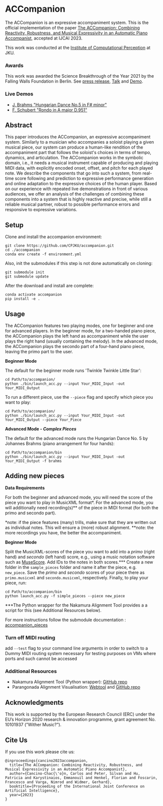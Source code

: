 # ACCompanion

The ACCompanion is an expressive accompaniment system.
This is the official implementation of the paper [The ACCompanion: Combining Reactivity, Robustness, and Musical Expressivity in an Automatic Piano Accompanist](https://arxiv.org/abs/2304.12939), accepted at IJCAI 2023.

This work was conducted at the [Institute of Computational Perception](https://www.jku.at/en/institute-of-computational-perception/) at JKU.

### Awards
This work was awarded the Science Breakthrough of the Year 2021 by the Falling Walls Foundation in Berlin. See [press release](https://falling-walls.com/press-releases/109869/), [Talk](https://falling-walls.com/discover/videos/computer-accompanist-breaking-the-wall-to-computational-expressivity-in-music-performance/) and [Demo](https://www.youtube.com/watch?v=KE6WhYxuWLk).


### Live Demos
- [J. Brahms "Hungarian Dance No.5 in F# minor"](https://www.youtube.com/watch?v=Wtxcqp-sQ_4)
- [F. Schubert "Rondo in A major D.951"](https://www.youtube.com/watch?v=qEocywdruco)

## Abstract

This paper introduces the ACCompanion, an expressive accompaniment system. Similarly to a musician who accompanies a soloist playing a given musical piece, our system can produce a human-like rendition of the accompaniment part that follows the soloist's choices in terms of tempo, dynamics, and articulation. The ACCompanion works in the symbolic domain, i.e., it needs a musical instrument capable of producing and playing MIDI data, with explicitly encoded onset, offset, and pitch for each played note. We describe the components that go into such a system, from real-time score following and prediction to expressive performance generation and online adaptation to the expressive choices of the human player. Based on our experience with repeated live demonstrations in front of various audiences, we offer an analysis of the challenges of combining these components into a system that is highly reactive and precise, while still a reliable musical partner, robust to possible performance errors and responsive to expressive variations. 

## Setup

Clone and install the accompanion environment:

```shell
git clone https://github.com/CPJKU/accompanion.git
cd ./accompanion
conda env create -f environment.yml
```

Also, init the submodules if this step is not done automatically on cloning:
```shell
git submodule init
git submodule update
```

After the download and install are complete:
```shell
conda activate accompanion
pip install -e .
```

## Usage

The ACCompanion features two playing modes, one for beginner and one for advanced players. In the beginner mode, for a two-handed piano piece, the ACCompanion plays the left hand as accompaniment while the user plays the right hand (usually containing the melody). In the advanced mode, the ACCompanion plays the secondo part of a four-hand piano piece, leaving the primo part to the user.

**Beginner Mode**

The default for the beginner mode runs 'Twinkle Twinkle Little Star':
```shell
cd Path/to/accompanion/
python ./bin/launch_acc.py --input Your_MIDI_Input -out Your_MIDI_Output
``` 


To run a different piece, use the `--piece` flag and specify which piece you want to play:
```shell
cd Path/to/accompanion/
python ./bin/launch_acc.py --input Your_MIDI_Input -out Your_MIDI_Output --piece Your_Piece
```

**Advanced Mode - _Complex Pieces_**

The default for the advanced mode runs the Hungarian Dance No. 5 by Johannes Brahms (piano arrangement for four hands):
```shell
cd Path/to/accompanion/bin
python ./bin/launch_acc.py --input Your_MIDI_Input -out Your_MIDI_Output -f brahms
```

## Adding new pieces

**Data Requirements**

For both the beginner and advanced mode, you will need the score of the piece you want to play in MusicXML format*.
For the advanced mode, you will additionally need recording(s)** of the piece in MIDI format (for both the primo and secondo part).

*note: if the piece features (many) trills, make sure that they are written out as individual notes. This will ensure a (more) robust alignment.
**note: the more recordings you have, the better the accompaniment.


**Beginner Mode**

Split the MusicXML-scores of the piece you want to add into a _primo_ (right hand) and _secondo_ (left hand) score, e.g., using a music notation software such as [MuseScore](https://musescore.org/en). Add IDs to the notes in both scores.***
Create a new folder in the `sample_pieces` folder and name it after the piece, e.g. `new_piece`. Save the _primo_ and _secondo_ scores of your piece there as `primo.musicxml` and `secondo.musicxml`, respectively.
Finally, to play your piece, run:

```shell
cd Path/to/accompanion/bin
python launch_acc.py -f simple_pieces --piece new_piece
```

***The Python wrapper for the Nakamura Alignment Tool provides a a script for this (see Additional Resources below). 

For more instructions follow the submodule documentation : [accompanion_pieces](https://github.com/CPJKU/accompanion_pieces)


### Turn off MIDI routing

add `--test` flag to your command line arguments in order to switch to a Dummy MIDI routing system
necessary for testing purposes on VMs where ports and such cannot be accessed


### Additional Resources
* Nakamura Alignment Tool (Python wrapper): [GitHub repo](https://github.com/neosatrapahereje/nakamura_alignment_wrapper)
* Parangonada Alignment Visualisation: [Webtool](https://sildater.github.io/parangonada/) and [GitHub repo](https://github.com/sildater/parangonada)

## Acknowledgments
This work is supported by the European Research Council (ERC) under the EU’s Horizon 2020 research & innovation programme, grant agreement No. 10101937 (”Wither Music?”).


## Cite Us

If you use this work please cite us:

```shell
@inproceedings{cancino2023accompanion,
  title={The ACCompanion: Combining Reactivity, Robustness, and Musical Expressivity in an Automatic Piano Accompanist},
  author={Cancino-Chac{\'o}n, Carlos and Peter, Silvan and Hu, Patricia and Karystinaios, Emmanouil and Henkel, Florian and Foscarin, Francesco and Varga, Nimrod and Widmer, Gerhard},
  booktitle={Proceeding of the International Joint Conference on Artificial Intelligence},
  year={2023}
}
```




